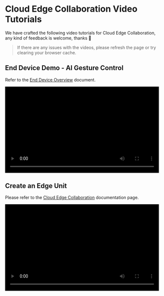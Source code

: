 # Cloud Edge Collaboration Video Tutorials

We have crafted the following video tutorials for Cloud Edge Collaboration, any kind of feedback is welcome, thanks 🙏

> If there are any issues with the videos, please refresh the page or try clearing your browser cache.

<style>
.responsive-video-container {
    position: relative;
    padding-bottom: 56.25%; /* 16:9 aspect ratio */
    height: 0;
    overflow: hidden;
    max-width: 100%;
    background: #000;
}

.responsive-video-container video {
    position: absolute;
    top: 0;
    left: 0;
    width: 100%;
    height: 100%;
}
</style>

## End Device Demo - AI Gesture Control

Refer to the [End Device Overview](../kant/intro/index.md) document.

<div class="responsive-video-container">
<video controls src="https://harbor-test2.cn-sh2.ufileos.com/docs/videos/ai-gest.mp4" preload="metadata" poster="https://harbor-test2.cn-sh2.ufileos.com/docs/en-images/ai-gesture.jpg"></video>
</div>

## Create an Edge Unit

Please refer to the [Cloud Edge Collaboration](../kant/intro/index.md) documentation page.

<div class="responsive-video-container">
<video controls src="https://harbor-test2.cn-sh2.ufileos.com/docs/videos/edge-unit.mp4" preload="metadata" poster="https://harbor-test2.cn-sh2.ufileos.com/docs/en-images/edge-unit.jpg"></video>
</div>
